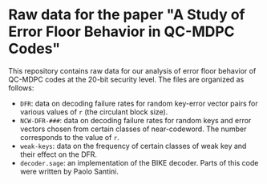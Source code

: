 # Raw data for the paper "A Study of Error Floor Behavior in QC-MDPC Codes"

This repository contains raw data for our analysis of error floor behavior of QC-MDPC codes at the 20-bit security level. The files are organized as follows:

* `DFR`: data on decoding failure rates for random key-error vector pairs for various values of `r` (the circulant block size).
* `NCW-DFR-###`: data on decoding failure rates for random keys and error vectors chosen from certain classes of near-codeword. The number corresponds to the value of `r`.
* `weak-keys`: data on the frequency of certain classes of weak key and their effect on the DFR.
* `decoder.sage`: an implementation of the BIKE decoder. Parts of this code were written by Paolo Santini.

